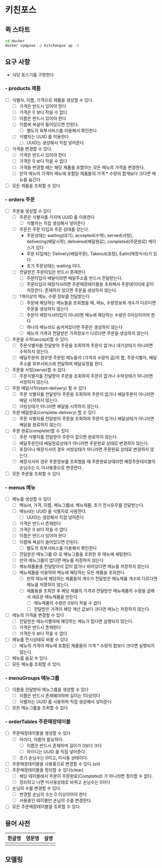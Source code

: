 # 키친포스

## 퀵 스타트

```sh
cd docker
docker compose -p kitchenpos up -d
```

## 요구 사항

- 식당 포스기를 구현한다
### - products 제품
- [ ] 식별자, 이름, 가격으로 제품을 생성할 수 있다.
  - [ ] 가격은 반드시 있어야 한다
  - [ ] 가격은 0 보다 작을 수 없다
  - [ ] 이름은 반드시 있어야 한다
  - [ ] 이름에 욕설이 들어있으면 안된다.
    - [ ] 별도의 외부서비스를 이용해서 확인한다
  - [ ] 식별자는 UUID 를 이용한다
    - [ ] UUID는 생성해서 직접 넣어준다
- [ ] 가격을 변경할 수 있다.
  - [ ] 가격은 반드시 있어야 한다
  - [ ] 가격은 0 보다 작을 수 없다
  - [ ] 가격을 변경할 때는 해당 제품을 포함하는 모든 메뉴의 가격을 변경한다.
  - [ ] 만약 메뉴의 가격이 메뉴에 포함된 제품들의 가격 * 수량의 합계보다 크다면 메뉴를 숨긴다
- [ ] 모든 제품을 조회할 수 있다
### - orders 주문
- [ ] 주문을 생성할 수 있다
  - [ ] 주문은 식별자를 가지며 UUID 를 이용한다
    - [ ] 식별자는 직접 생성해서 넣어준다
  - [ ] 주문은 주문 타입과 주문 상태를 갖는다.
    - 주문상태는 waiting(대기), accepted(수락), served(서빙), delivering(배달시작), delivered(배달완료), completed(주문완료) 케이스가 있다
    - 주문 타입에는 Delivery(배달주문), Takeout(포장), EatIn(매장식사)가 있다
    - 초기 주문상태는 waiting 이다.
  - [ ] 전달받은 주문타입은 반드시 존재한다
    - [ ] 주문타입이 배달이라면 배달주소를 반드시 전달받는다.
    - [ ] 주문타입이 매장식사라면 주문매장테이블을 조회해서 주문데이터에 같이 저장한다. 존재하지 않으면 주문을 생성하지 않는다.
  - [ ] 1개이상의 메뉴, 수량 정보를 전달받는다
    - [ ] 주문에 해당하는 메뉴들을 조회했을 때, 메뉴, 수량정보와 개수가 다르다면 주문을 생성하지 않는다
    - [ ] 주문이 매장식사타입이 아니라면 메뉴에 해당하는 수량은 0이상이어야 한다
    - [ ] 하나의 메뉴라도 숨겨져있다면 주문은 생성하지 않는다
    - [ ] 메뉴의 가격과 전달받은 가격정보가 다르다면 주문을 생성하지 않는다
- [ ] 주문을 수락(accept)할 수 있다.
  - [ ] 주문식별자를 전달받아 주문을 조회하여 주문이 없거나 대기상태가 아니라면 수락하지 않는다.
  - [ ] 배달주문의 경우엔 주문된 메뉴들의 (가격과 수량의 곱)의 합, 주문식별자, 배달주소를 외부서비스에 전달하여 배달요청을 한다.
- [ ] 주문을 서빙(serve)할 수 있다.
  - [ ] 주문식별자를 전달받아 주문을 조회하여 주문이 없거나 수락상태가 아니라면 서빙하지 않는다.
- [ ] 주문 배달시작(start-delivery) 할 수 있다
  - [ ] 주문 식별자를 전달받아 주문을 조회하여 주문이 없거나 배달주문이 아니라면 배달 시작하지 않는다.
  - [ ] 서빙상태가 아니라면 배달을 시작하지 않는다.
- [ ] 주문 배달완료(complete-delivery) 할 수 있다
  - [ ] 주문 식별자를 전달받아 주문을 조회하여 주문이 없거나 배달상태가 아니라면 배달을 완료하지 않는다.
- [ ] 주문 완료(complete)할 수 있다
  - [ ] 주문 식별자를 전달받아 주문이 없으면 완료하지 않는다.
  - [ ] 배달주문인데 배달완료상태가 아니라면 주문완료 상태로 변경하지 않는다.
  - [ ] 포장이나 매장식사의 경우 서빙상태가 아니라면 주문완료 상태로 변경하지 않는다.
  - [ ] 매장식사의 경우 주문정보를 조회했을 때 주문완료상태라면 매장주문테이블의 손님수는 0, 미사용중으로 변경한다.
- [ ] 모든 주문을 조회할 수 있다
### - menus 메뉴
- [ ] 메뉴를 생성할 수 있다
  - [ ] 메뉴Id, 가격, 이름, 메뉴그룹Id, 메뉴제품, 초기 전시유무를 전달받는다.
  - [ ] 메뉴Id는 UUID 를 식별자로 사용한다.
    - [ ] UUID는 생성해서 직접 넣어준다
  - [ ] 가격은 반드시 존재한다
  - [ ] 가격은 0 보다 작을 수 없다
  - [ ] 이름은 반드시 있어야 한다
  - [ ] 이름에 욕설이 들어있으면 안된다.
    - [ ] 별도의 외부서비스를 이용해서 확인한다
  - [ ] 전달받은 메뉴그룹 ID 로 메뉴그룹을 조회한 후 메뉴에 세팅한다.
  - [ ] 만약 메뉴그룹이 없다면 메뉴를 저장하지 않는다
  - [ ] 메뉴제품들을 전달받아서 값이 없거나 비어있다면 메뉴를 저장하지 않는다.
  - [ ] 메뉴제품을 이용하여 메뉴에 해당하는 모든 제품을 조회한다.
    - [ ] 만약 메뉴에 해당하는 제품들의 개수가 전달받은 메뉴제품 개수와 다르다면 메뉴를 저장하지 않는다.
    - [ ] 제품들을 조회한 후 해당 제품의 가격과 전달받은 메뉴제품의 수량을 곱해서 새로운 메뉴제품을 만든다.
      - [ ] 메뉴제품의 수량은 0보다 작을 수 없다
      - [ ] 전달받은 가격이 해당 계산 값보다 크다면 메뉴는 저장하지 않는다.
- [ ] 메뉴의 가격을 변경할 수 있다
  - [ ] 전달받은 메뉴식별자에 해당하는 메뉴가 없다면 실행되지 않는다.
  - [ ] 가격은 반드시 존재한다
  - [ ] 가격은 0 보다 작을 수 없다
- [ ] 메뉴를 전시상태로 바꿀 수 있다
  - [ ] 메뉴의 가격이 메뉴에 포함된 제품들의 가격 * 수량의 합보다 크다면 실행되지 않는다.
- [ ] 메뉴를 숨길 수 있다.
- [ ] 모든 메뉴를 조회할 수 있다.
### - menuGroups 메뉴그룹
- [ ] 이름을 전달받아 메뉴그룹을 생성할 수 있다
  - [ ] 이름은 반드시 존재해야하며 길이는 1이상이다
  - [ ] 식별자는 UUID 를 사용하며 직접 생성해서 넣어준다
- [ ] 모든 메뉴그룹을 조회할 수 있다
### - orderTables 주문매장테이블
- [ ] 주문매장테이블을 생성할 수 있다
  - [ ] 아이디, 이름이 필요하다.
    - [ ] 이름은 반드시 존재하며 길이가 0보다 크다
    - [ ] 아이디는 UUID 를 직접 넣어준다
  - [ ] 초기 손님수는 0이고, 미사용 상태이다.
- [ ] 주문매장테이블을 사용중으로 변경할 수 있다.(sit)
- [ ] 주문매장테이블을 정리할 수 있다(clear)
  - [ ] 해당 테이블에서 주문이 주문완료(Completed) 가 아니라면 정리할 수 없다.
  - [ ] 정리하고 나면 미사용상태로 바뀌고 손님수는 0이다
- [ ] 손님의 수를 변경할 수 있다.
  - [ ] 변경할 손님의 수는 0 이상이어야 한다
  - [ ] 사용중인 테이블만 손님의 수를 변경한다.
- [ ] 모든 주문매장테이블을 조회할 수 있다.
## 용어 사전

| 한글명 | 영문명 | 설명 |
| --- | --- | --- |
|  |  |  |

## 모델링
